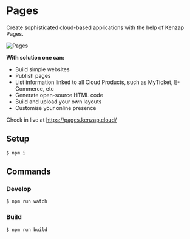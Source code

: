 # Pages

Create sophisticated cloud-based applications with the help of Kenzap Pages.

![Pages](https://cdn.kenzap.com/github/img/pages-1.png)

<b>With solution one can:</b>

<ul>
    <li>Build simple websites</li>
    <li>Publish pages</li>
    <li>List information linked to all Cloud Products, such as MyTicket, E-Commerce, etc</li>
    <li>Generate open-source HTML code</li>
    <li>Build and upload your own layouts</li>
    <li>Customise your online presence</li>
</ul>

Check in live at https://pages.kenzap.cloud/

## Setup

```shell
$ npm i
```

## Commands

### Develop

```sh
$ npm run watch
```

### Build

```sh
$ npm run build
```
